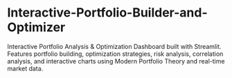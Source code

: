 # Interactive-Portfolio-Builder-and-Optimizer
Interactive Portfolio Analysis &amp; Optimization Dashboard built with Streamlit. Features portfolio building, optimization strategies, risk analysis, correlation analysis, and interactive charts using Modern Portfolio Theory and real-time market data.

